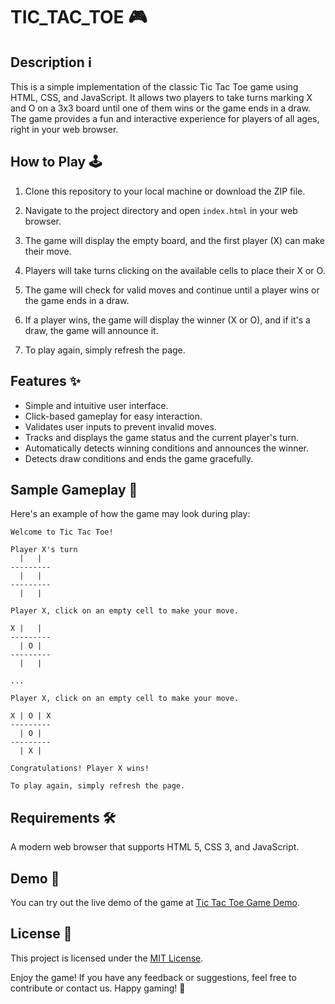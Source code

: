 # TIC_TAC_TOE 🎮

## Description ℹ️

This is a simple implementation of the classic Tic Tac Toe game using HTML, CSS, and JavaScript. It allows two players to take turns marking X and O on a 3x3 board until one of them wins or the game ends in a draw. The game provides a fun and interactive experience for players of all ages, right in your web browser.

## How to Play 🕹️

1. Clone this repository to your local machine or download the ZIP file.

2. Navigate to the project directory and open `index.html` in your web browser.

3. The game will display the empty board, and the first player (X) can make their move.

4. Players will take turns clicking on the available cells to place their X or O.

5. The game will check for valid moves and continue until a player wins or the game ends in a draw.

6. If a player wins, the game will display the winner (X or O), and if it's a draw, the game will announce it.

7. To play again, simply refresh the page.

## Features ✨

- Simple and intuitive user interface.
- Click-based gameplay for easy interaction.
- Validates user inputs to prevent invalid moves.
- Tracks and displays the game status and the current player's turn.
- Automatically detects winning conditions and announces the winner.
- Detects draw conditions and ends the game gracefully.

## Sample Gameplay 🎲

Here's an example of how the game may look during play:

```
Welcome to Tic Tac Toe!

Player X's turn
  |   |  
---------
  |   |  
---------
  |   |  

Player X, click on an empty cell to make your move.

X |   |  
---------
  | O |  
---------
  |   |  

...

Player X, click on an empty cell to make your move.

X | O | X
---------
  | O |  
---------
  | X |  

Congratulations! Player X wins!

To play again, simply refresh the page.
```

## Requirements 🛠️

A modern web browser that supports HTML 5, CSS 3, and JavaScript.

## Demo 🚀

You can try out the live demo of the game at [Tic Tac Toe Game Demo](https://example.com/tictactoe).

## License 📄

This project is licensed under the [MIT License](LICENSE).


Enjoy the game! If you have any feedback or suggestions, feel free to contribute or contact us. Happy gaming! 🌟
